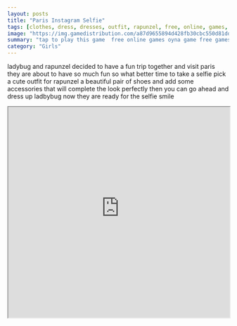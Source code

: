 ```yaml
---
layout: posts
title: "Paris Instagram Selfie"
tags: [clothes, dress, dresses, outfit, rapunzel, free, online, games, oyna, game, free, games, play, play, games]
image: "https://img.gamedistribution.com/a87d9655894d428fb30cbc550d81ddb7.jpg"
summary: "tap to play this game  free online games oyna game free games play play games"
category: "Girls"
---
```


ladybug and rapunzel decided to have a fun trip together and visit paris they are about to have so much fun so what better time to take a selfie pick a cute outfit for rapunzel a beautiful pair of shoes and add some accessories that will complete the look perfectly then you can go ahead and dress up ladbybug now they are ready for the selfie smile

<iframe width="100%" height="480px;" src="https://html5.gamedistribution.com/a87d9655894d428fb30cbc550d81ddb7/"></iframe>